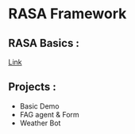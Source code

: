 # RASA Framework

## RASA Basics :
[Link](https://rasa.com/docs/rasa/user-guide/rasa-tutorial/)

## Projects :
- Basic Demo 
- FAG agent &  Form
- Weather Bot 


